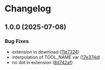 # Changelog

## 1.0.0 (2025-07-08)


### Bug Fixes

* extension in download ([11e7324](https://github.com/mfandrade/asdf-lazydocker/commit/11e732421221f5dedc1f4213e3b81a39fd5d6476))
* interpolation of TOOL_NAME var ([17e374d](https://github.com/mfandrade/asdf-lazydocker/commit/17e374d658308085bed10d904166d46e4ea70f72))
* no dot in extension ([8d742af](https://github.com/mfandrade/asdf-lazydocker/commit/8d742af22f636a1db5c5dc25064b37ef2622e0e0))
